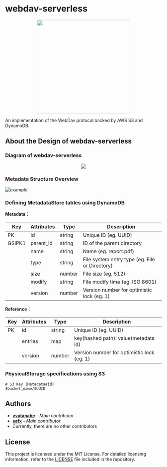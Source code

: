 # webdav-serverless

<p align="center">
  <img height="300" src="https://cacoo.com/diagrams/UZhoJO49E6jo81tL-C9964.png">
</p>

An implementation of the WebDav protocol backed by AWS S3 and DynamoDB.

## About the Design of webdav-serverless

### Diagram of webdav-serverless

<p align="center">
  <img src="https://cacoo.com/diagrams/UZhoJO49E6jo81tL-4254D.png">
</p>

### Metadata Structure Overview

![example](https://cacoo.com/diagrams/UZhoJO49E6jo81tL-0511B.png)

### Defining MetadataStore tables using DynamoDB

**Metadata：**

| Key    | Attributes         | Type   | Description                                     |
|--------|--------------------|--------|-------------------------------------------------|
| PK     | id                 | string | Unique ID (eg. UUID)                            |
| GSIPK1 | parent_id          | string | ID of the parent directory                      |
|        | name               | string | Name (eg. report.pdf)                           |
|        | type               | string | File system entry type (eg. File or Directory)  |
|        | size               | number | File size (eg. 512)                             |
|        | modify             | string | File modify time (eg. ISO 8601)                 |
|        | version            | number | Version number for optimistic lock (eg. 1)      |

**Reference：**

| Key    | Attributes         | Type   | Description                                |
|--------|--------------------|--------|--------------------------------------------|
| PK     | id                 | string | Unique ID (eg. UUID)                       |
|        | entries            | map    | key(hashed path): value(metadata id)       |
|        | version            | number | Version number for optimistic lock (eg. 1) |

### PhysicalStorage specifications using S3

```
# S3 Key (Metadata#id)
$bucket_name/$UUID
```

## Authors

* **[vvatanabe](https://github.com/vvatanabe/)** - *Main contributor*
* **[safx](https://github.com/safx/)** - *Main contributor*
* Currently, there are no other contributors

## License

This project is licensed under the MIT License. For detailed licensing information, refer to the [LICENSE](LICENSE) file included in the repository.
